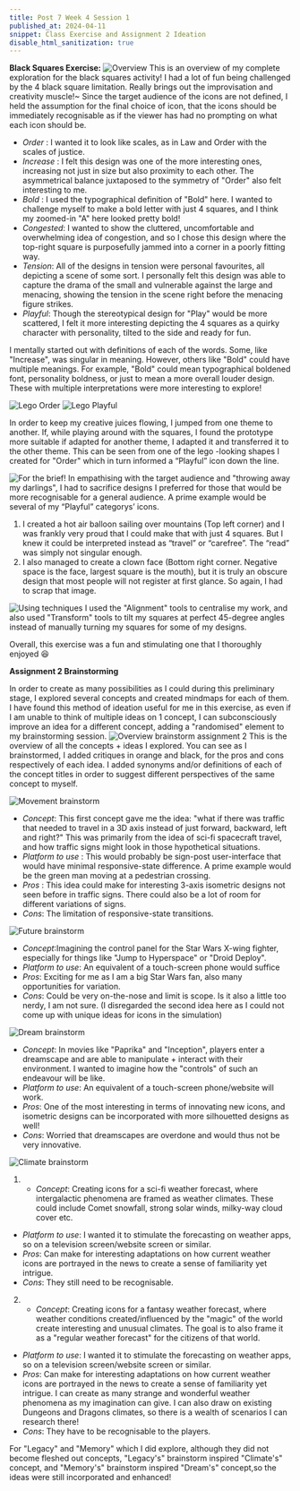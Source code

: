 ```yaml
---
title: Post 7 Week 4 Session 1
published_at: 2024-04-11
snippet: Class Exercise and Assignment 2 Ideation
disable_html_sanitization: true
---
```

**Black Squares Exercise:**
![Overview](/w04s1/w04s1_overview_2.png)
This is an overview of my complete exploration for the black squares activity! I had a lot of fun being challenged by the 4 black square limitation. Really brings out the improvisation and creativity muscle!~
Since the target audience of the icons are not defined, I held the assumption for the final choice of icon, that the icons should be immediately recognisable as if the viewer has had no prompting on what each icon should be. 

- *Order* : I wanted it to look like scales, as in Law and Order with the scales of justice.
- *Increase* : I felt this design was one of the more interesting ones, increasing not just in size but also proximity to each other. The asymmetrical balance juxtaposed to the symmetry of "Order" also felt interesting to me.
- *Bold* : I used the typographical definition of "Bold" here. I wanted to challenge myself to make a bold letter with just 4 squares, and I think my zoomed-in "A" here looked pretty bold!
- *Congested*: I wanted to show the cluttered, uncomfortable and overwhelming idea of congestion, and so I chose this design where the top-right square is purposefully jammed into a corner in a poorly fitting way.
- *Tension*: All of the designs in tension were personal favourites, all depicting a scene of some sort. I personally felt this design was able to capture the drama of the small and vulnerable against the large and menacing, showing the tension in the scene right before the menacing figure strikes.
- *Playful*: Though the stereotypical design for "Play" would be more scattered, I felt it more interesting depicting the 4 squares as a quirky character with personality, tilted to the side and ready for fun.

I mentally started out with definitions of each of the words. Some, like "Increase", was singular in meaning. However, others like "Bold" could have multiple meanings. For example, "Bold" could mean typographical boldened font, personality boldness, or just to mean a more overall louder design. These with multiple interpretations were more interesting to explore!

![Lego Order](/w04s1/w04s1_01.png)
![Lego Playful](/w04s1/w04s1_02.png)

In order to keep my creative juices flowing, I jumped from one theme to another. If, while playing around with the squares, I found the prototype more suitable if adapted for another theme, I adapted it and transferred it to the other theme. This can be seen from one of the  lego -looking shapes I created for "Order" which in turn informed a “Playful” icon down the line.

![For the brief!](/w04s1/w04s1_03.png)
In empathising with the target audience and "throwing away my darlings", I had to sacrifice designs I preferred for those that would be more recognisable for a general audience.
A prime example would be several of my “Playful” categorys’  icons. 
1. I created a hot air balloon sailing over mountains (Top left corner) and I was frankly very proud that I could make that with just 4 squares. But I knew it could be interpreted instead as “travel” or “carefree”. The “read” was simply not singular enough.
2. I also managed to create a clown face (Bottom right corner. Negative space is the face, largest square is the mouth), but it is truly an obscure design that most people will not register at first glance. So again, I had to scrap that image.

![Using techniques](/w04s1/w04s1_04.png)
I used the "Alignment" tools to centralise my work, and also used "Transform" tools to tilt my squares at perfect 45-degree angles instead of manually turning my squares for some of my designs.

Overall, this exercise was a fun and stimulating one that I thoroughly enjoyed 😆

**Assignment 2 Brainstorming**

In order to create as many possibilities as I could during this preliminary stage, I explored several concepts and created mindmaps for each of them. I have found this method of ideation useful for me in this exercise, as even if I am unable to think of multiple ideas on 1 concept, I can subconsciously improve an idea for a different concept, adding a "randomised" element to my brainstorming session.
![Overview brainstorm assignment 2](/w04s1/w04s1_A2_Brainstorming.jpg)
This is the overview of all the concepts + ideas I explored. You can see as I brainstormed, I added critiques in orange and black, for the pros and cons respectively of each idea. I added synonyms and/or definitions of each of the concept titles in order to suggest different perspectives of the same concept to myself.

![Movement brainstorm](/w04s1/w04s1_movement.png)
- *Concept*: This first concept gave me the idea: "what if there was traffic that needed to travel in a 3D axis instead of just forward, backward, left and right?" This was primarily from the idea of sci-fi spacecraft travel, and how traffic signs might look in those hypothetical situations. 
- *Platform to use* : This would probably be sign-post user-interface that would have minimal responsive-state difference. A prime example would be the green man moving at a pedestrian crossing.
- *Pros* : This idea could make for interesting 3-axis isometric designs not seen before in traffic signs. There could also be a lot of room for different variations of signs.
- *Cons*: The limitation of responsive-state transitions.

![Future brainstorm](/w04s1/w04s1_future.png)
- *Concept*:Imagining the control panel for the Star Wars X-wing fighter, especially for things like "Jump to Hyperspace" or "Droid Deploy".
- *Platform to use*: An equivalent of a touch-screen phone would suffice
- *Pros*: Exciting for me as I am a big Star Wars fan, also many opportunities for variation.
- *Cons*: Could be very on-the-nose and limit is scope. Is it also a little too nerdy, I am not sure.
(I disregarded the second idea here as I could not come up with unique ideas for icons in the simulation)

![Dream brainstorm](/w04s1/w04s1_dream.png)
- *Concept*: In movies like "Paprika" and "Inception", players enter a dreamscape and are able to manipulate + interact with their environment. I wanted to imagine how the "controls" of such an endeavour will be like.
- *Platform to use*: An equivalent of a touch-screen phone/website will work.
- *Pros*: One of the most interesting in terms of innovating new icons, and isometric designs can be incorporated with more silhouetted designs as well! 
- *Cons*: Worried that dreamscapes are overdone and would thus not be very innovative.

![Climate brainstorm](/w04s1/w04s1_climate.png)
1. - *Concept*: Creating icons for a sci-fi weather forecast, where intergalactic phenomena are framed as weather climates. These could include Comet snowfall, strong solar winds, milky-way cloud cover etc.
- *Platform to use*: I wanted it to stimulate the forecasting on weather apps, so on a television screen/website screen or similar.
- *Pros*: Can make for interesting adaptations on how current weather icons are portrayed in the news to create a sense of familiarity yet intrigue.
- *Cons*: They still need to be recognisable.

2. - *Concept*: Creating icons for a fantasy weather forecast, where weather conditions created/influenced by the "magic" of the world create interesting and unusual climates. The goal is to also frame it as a "regular weather forecast" for the citizens of that world.
- *Platform to use*: I wanted it to stimulate the forecasting on weather apps, so on a television screen/website screen or similar.
- *Pros*: Can make for interesting adaptations on how current weather icons are portrayed in the news to create a sense of familiarity yet intrigue. I can create as many strange and wonderful weather phenomena as my imagination can give. I can also draw on existing Dungeons and Dragons climates, so there is a wealth of scenarios I can research there!
- *Cons*: They have to be recognisable to the players.

For "Legacy" and "Memory" which I did explore, although they did not become fleshed out concepts, "Legacy's" brainstorm inspired "Climate's" concept, and "Memory's" brainstorm inspired "Dream's" concept,so the ideas were still incorporated and enhanced!
